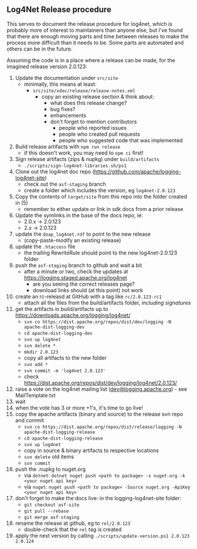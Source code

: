 Log4Net Release procedure
---

This serves to document the release procedure for log4net, which is probably
more of interest to maintainers than anyone else, but I've found that there
are enough moving parts and time between releases to make the process more
difficult than it needs to be. Some parts are automated and others can be in
the future.

Assuming the code is in a place where a release can be made, for the imagined
release version 2.0.123:

1. Update the documentation under `src/site`
    - minimally, this means at least:
        - `src/site/xdoc/release/release-notes.xml`
            - copy an existing release section & think about:
                - what does this release change?
                - bug fixes?
                - enhancements
                - don't forget to mention contributors
                    - people who reported issues
                    - people who created pull requests
                    - people who suggested code that was implemented
2. Build release artifacts with `npm run release`
    - if this doesn't work, you may need to `npm ci` first!
3. Sign release artifacts (zips & nupkg) under `build/artifacts`
    - `./scripts/sign-log4net-libraries.sh/ps1`
4. Clone out the log4net doc repo (https://github.com/apache/logging-log4net-site)
    - check out the `asf-staging` branch
    - create a folder which includes the version, eg `log4net-2.0.123`
5. Copy the contents of `target/site` from this repo into the folder created in (5)
    - remember to either update or link in sdk docs from a prior release
6. Update the symlinks in the base of the docs repo, ie:
    - 2.0.x -> 2.0.123
    - 2.x -> 2.0.123
7. update the `doap_log4net.rdf` to point to the new release 
    - (copy-paste-modify an existing release)
8. update the `.htaccess` file
    - the trailing RewriteRule should point to the new log4net-2.0.123 folder
9. push the `asf-staging` branch to github and wait a bit 
   - after a minute or two, check the updates at https://logging.staged.apache.org/log4net
      - are you seeing the correct releases page?
      - download links should (at this point) not work
10. create an rc-releasd at GitHub with a tag like `rc/2.0.123-rc1`
    - attach all the files from the build/artifacts folder, _including signatures_
11. get the artifacts in build/artifacts up to https://downloads.apache.org/logging/log4net/
    - `svn co https://dist.apache.org/repos/dist/dev/logging -N apache-dist-logging-dev`
    - `cd apache-dist-logging-dev`
    - `svn up log4net`
    - `svn delete *`
    - `mkdir 2.0.123`
    - copy all artifacts to the new folder
    - `svn add *`
    - `svn commit -m 'log4net 2.0.123'`
    - check https://dist.apache.org/repos/dist/dev/logging/log4net/2.0.123/
12. raise a vote on the log4net mailing list (dev@logging.apache.org) - see MailTemplate.txt
13. wait
14. when the vote has 3 or more +1's, it's time to go live!
15. copy the apache artifacts (binary and source) to the release svn repo and commit
    - `svn co https://dist.apache.org/repos/dist/release/logging -N apache-dist-logging-release`
    - `cd apache-dist-logging-release`
    - `svn up log4net`
    - copy in source & binary artifacts to respective locations
    - `svn delete` old items
    - `svn commit`
16. push the .nupkg to nuget.org
    - via `dotnet`: `dotnet nuget push <path to package> -s nuget.org -k <your nuget api key>`
    - via `nuget`: `nuget push <path to package> -Source nuget.org -ApiKey <your nuget api key>`
17. don't forget to make the docs live: in the logging-log4net-site folder:
    - `git checkout asf-site`
    - `git pull --rebase`
    - `git merge asf-staging`
18. rename the release at github, eg to `rel/2.0.123`
    - double-check that the `rel` tag is created
19. apply the next version by calling `./scripts/update-version.ps1 2.0.123 2.0.124`